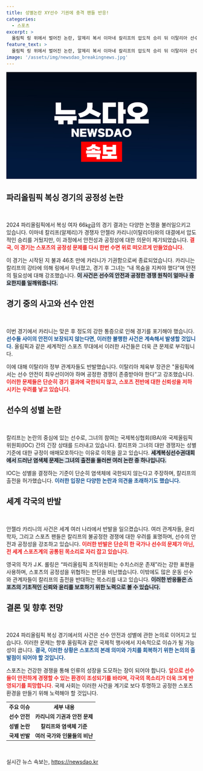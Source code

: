 ```yaml
---
title: 성별논란 XY선수 기권에 충격 팬들 반응!
categories:
  - 스포츠
excerpt: >
  올림픽 링 위에서 벌어진 논란, 알제리 복서 이마네 칼리프의 압도적 승리 뒤 이탈리아 선수는 생명의 위협을 느끼며 기권! 성별 문제와 안전 보장 논란이 격화되는 가운데 IOC는 출전 자격을 주장합니다. 과연, 공정한 경쟁이 이루어질 수 있을까?
feature_text: >
  올림픽 링 위에서 벌어진 논란, 알제리 복서 이마네 칼리프의 압도적 승리 뒤 이탈리아 선수는 생명의 위협을 느끼며 기권! 성별 문제와 안전 보장 논란이 격화되는 가운데 IOC는 출전 자격을 주장합니다. 과연, 공정한 경쟁이 이루어질 수 있을까?
image: '/assets/img/newsdao_breakingnews.jpg'
---
```


<p><img src="/assets/img/newsdao_breakingnews.jpg" alt="implanttips 속보" /></p>

<h2 data-ke-size="size26">파리올림픽 복싱 경기의 공정성 논란</h2>

<p data-ke-size="size16">&nbsp;</p>

<p>2024 파리올림픽에서 복싱 여자 66㎏급의 경기 결과는 다양한 논쟁을 불러일으키고 있습니다. 이마네 칼리프(알제리)가 경쟁자 안젤라 카리니(이탈리아)와의 대결에서 압도적인 승리를 거뒀지만, 이 과정에서 안전성과 공정성에 대한 의문이 제기되었습니다. <b><span style="color: #ee2323;">결국, 이 경기는 스포츠의 공정성 문제를 다시 한번 수면 위로 떠오르게 만들었습니다.</span></b></p>

<p>이 경기는 시작된 지 불과 46초 만에 카리니가 기권함으로써 종료되었습니다. 카리니는 칼리프의 강타에 의해 링에서 무너졌고, 경기 후 그녀는 “내 목숨을 지켜야 했다”며 안전의 필요성에 대해 강조했습니다. <b><span style="background-color: #21538527;">이 사건은 선수의 안전과 공정한 경쟁 원칙이 얼마나 중요한지를 일깨워줍니다.</span></b></p>

<h2 data-ke-size="size26">경기 중의 사고와 선수 안전</h2>

<p data-ke-size="size16">&nbsp;</p>

<p>이번 경기에서 카리니는 맞은 후 정도의 강한 통증으로 인해 경기를 포기해야 했습니다. <b><span style="color: #1a5490;">선수들 사이의 안전이 보장되지 않는다면, 이러한 불행한 사건은 계속해서 발생할 것입니다.</span></b> 올림픽과 같은 세계적인 스포츠 무대에서 이러한 사건들은 더욱 큰 문제로 부각됩니다.</p>

<p>이에 대해 이탈리아 정부 관계자들도 반발했습니다. 이탈리아 체육부 장관은 "올림픽에서는 선수 안전이 최우선이어야 하며 공정한 경쟁이 존중받아야 한다"고 강조했습니다. <b><span style="color: #ee2323;">이러한 문제들은 단순히 경기 결과에 국한되지 않고, 스포츠 전반에 대한 신뢰성을 저하시키는 우려를 낳고 있습니다.</span></b></p>

<h2 data-ke-size="size26">선수의 성별 논란</h2>

<p data-ke-size="size16">&nbsp;</p>

<p>칼리프는 논란의 중심에 있는 선수로, 그녀의 참여는 국제복싱협회(IBA)와 국제올림픽위원회(IOC) 간의 긴장 상태를 드러내고 있습니다. 칼리프와 그녀의 대만 경쟁자는 성별 기준에 대한 규정이 애매모호하다는 이유로 이목을 끌고 있습니다. <b><span style="background-color: #21538527;">세계복싱선수권대회에서 드러난 염색체 문제는 그녀의 출전을 둘러싼 여러 논란 중 하나입니다.</span></b> </p>

<p>IOC는 성별을 결정하는 기준이 단순히 염색체에 국한되지 않는다고 주장하며, 칼리프의 출전을 허가했습니다. <b><span style="color: #1a5490;">이러한 입장은 다양한 논란과 의견을 초래하기도 했습니다.</span></b></p>

<h2 data-ke-size="size26">세계 각국의 반발</h2>

<p data-ke-size="size16">&nbsp;</p>

<p>안젤라 카리니의 사건은 세계 여러 나라에서 반발을 일으켰습니다. 여러 관계자들, 윤리학자, 그리고 스포츠 팬들은 칼리프의 불공정한 경쟁에 대한 우려를 표명하며, 선수의 안전과 공정성을 강조하고 있습니다. <b><span style="color: #ee2323;">이러한 반발은 단순히 한 국가나 선수의 문제가 아닌, 전 세계 스포츠계의 공통된 목소리로 자리 잡고 있습니다.</span></b></p>

<p>영국의 작가 J.K. 롤링은 “파리올림픽 조직위원회는 수치스러운 존재”라는 강한 표현을 사용하며, 스포츠의 공정성을 위협하는 판단을 비난했습니다. 이밖에도 많은 운동 선수와 관계자들이 칼리프의 출전을 반대하는 목소리를 내고 있습니다. <b><span style="background-color: #21538527;">이러한 반응들은 스포츠의 기초적인 신뢰와 윤리를 보호하기 위한 노력으로 볼 수 있습니다.</span></b></p>

<h2 data-ke-size="size26">결론 및 향후 전망</h2>

<p data-ke-size="size16">&nbsp;</p>

<p>2024 파리올림픽 복싱 경기에서의 사건은 선수 안전과 성별에 관한 논의로 이어지고 있습니다. 이러한 문제는 향후 올림픽과 같은 국제적 행사에서 지속적으로 이슈가 될 가능성이 큽니다. <b><span style="color: #1a5490;">결국, 이러한 상황은 스포츠의 본래 의미와 가치를 회복하기 위한 논의의 출발점이 되어야 할 것입니다.</span></b></p>

<p>스포츠는 건강한 경쟁을 통해 인류의 성장을 도모하는 장이 되어야 합니다. <b><span style="color: #ee2323;">앞으로 선수들이 안전하게 경쟁할 수 있는 환경이 조성되기를 바라며, 각국의 목소리가 더욱 크게 반영되기를 희망합니다.</span></b> 국제 사회는 이러한 사건을 계기로 보다 투명하고 공정한 스포츠 환경을 만들기 위해 노력해야 할 것입니다. </p>

<table>
    <tr>
        <td style="text-align: center; height: 17px;"><b>주요 이슈</b></td>
        <td style="text-align: center; height: 17px;"><b>세부 내용</b></td>
    </tr>
    <tr>
        <td style="text-align: center; height: 17px;"><b>선수 안전</b></td>
        <td style="text-align: center; height: 17px;"><b>카리니의 기권과 안전 문제</b></td>
    </tr>
    <tr>
        <td style="text-align: center; height: 17px;"><b>성별 논란</b></td>
        <td style="text-align: center; height: 17px;"><b>칼리프와 염색체 기준</b></td>
    </tr>
    <tr>
        <td style="text-align: center; height: 17px;"><b>국제 반발</b></td>
        <td style="text-align: center; height: 17px;"><b>여러 국가와 인물들의 비난</b></td>
    </tr>
</table>

<p data-ke-size="size16">&nbsp;</p>
실시간 뉴스 속보는, <a href="https://newsdao.kr" rel="dofollow">https://newsdao.kr</a>


